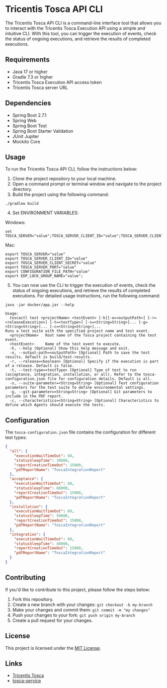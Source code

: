 # Tricentis Tosca API CLI

The Tricentis Tosca API CLI is a command-line interface tool that allows you to interact with the Tricentis Tosca Execution API using a simple and intuitive CLI. With this tool, you can trigger the execution of events, check the status of ongoing executions, and retrieve the results of completed executions.

## Requirements

- Java 17 or higher
- Gradle 7.3 or higher
- Tricentis Tosca Execution API access token
- Tricentis Tosca server URL

## Dependencies

- Spring Boot 2.7.1
- Spring Web
- Spring Boot Test
- Spring Boot Starter Validation
- JUnit Jupiter
- Mockito Core

## Usage

To run the Tricentis Tosca API CLI, follow the instructions below:

1. Clone the project repository to your local machine.
2. Open a command prompt or terminal window and navigate to the project directory.
3. Build the project using the following command:

```
./gradlew build
```

4. Set ENVIRONMENT VARIABLES: 

Windows:
```
set TOSCA_SERVER="value";TOSCA_SERVER_CLIENT_ID="value";TOSCA_SERVER_CLIENT_SECRET="value";TOSCA_SERVER_PORT="value";CONFIGURATION_FILE_PATH="value";EDP_LOCK_GROUP_NAME="value";
```

Mac:
```
export TOSCA_SERVER="value"
export TOSCA_SERVER_CLIENT_ID="value"
export TOSCA_SERVER_CLIENT_SECRET="value"
export TOSCA_SERVER_PORT="value"
export CONFIGURATION_FILE_PATH="value"
export EDP_LOCK_GROUP_NAME="value";
```

5. You can now use the CLI to trigger the execution of events, check the status of ongoing executions, and retrieve the results of completed executions. For detailed usage instructions, run the following command:

```
java -jar docker/app.jar --help
```

```
Usage:
  toscactl test <projectName> <testEvent> [-h][-o=<outputPath>] [-r=<releaseExecution>] [-t=<testType>] [-s=<String=String>]... [-g=<String=String>]... [-c=<String=String>]...
Runs a test suite with the specified project name and test event.
  <projectName>   Root name of the Tosca project containing the test event.
  <testEvent>     Name of the test event to execute.
  -h, --help [Optional] Show this help message and exit.
  -o, --output-path=<outputPath> [Optional] Path to save the test results. Default is build/test-results.
  -r, --release=<boolean> [Optional] Specify if the execution is part of a release. Default is false.
  -t, --test-type=<testType> [Optional] Type of test to run (acceptance, integration, installation, or all). Refer to the tosca-configuration.json file for configuration details. Default is all.
  -s, --suite-parameter=<String=String> [Optional] Test configuration parameters for the test suite to define environmental settings.
  -g, --git-parameter=<String=String> [Optional] Git parameters to include in the PDF report.
  -c, --characteristics=<String=String> [Optional] Characteristics to define which Agents should execute the tests.
```

## Configuration

The `tosca-configuration.json` file contains the configuration for different test types:

```json
{
  "all": {
    "executionWaitTimeOut": 60,
    "statusSleepTime": 30000,
    "reportCreationTimeOut": 15000,
    "pdfReportName": "ToscaIntegrationReport"
  },
  "acceptance": {
    "executionWaitTimeOut": 60,
    "statusSleepTime": 60000,
    "reportCreationTimeOut": 15000,
    "pdfReportName": "ToscaIntegrationReport"
  },
  "installation": {
    "executionWaitTimeOut": 60,
    "statusSleepTime": 50000,
    "reportCreationTimeOut": 15000,
    "pdfReportName": "ToscaIntegrationReport"
  },
  "integration": {
    "executionWaitTimeOut": 60,
    "statusSleepTime": 40000,
    "reportCreationTimeOut": 15000,
    "pdfReportName": "ToscaIntegrationReport"
  }
}
```

## Contributing

If you'd like to contribute to this project, please follow the steps below:

1. Fork this repository.
2. Create a new branch with your changes: `git checkout -b my-branch`
3. Make your changes and commit them: `git commit -m "my changes"`
4. Push your changes to your fork: `git push origin my-branch`
5. Create a pull request for your changes.

## License

This project is licensed under the [MIT License](https://opensource.org/licenses/MIT).

## Links

* [Tricentis Tosca](https://www.tricentis.com/products/automate-continuous-testing-tosca/)
* [tosca-service](https://github.com/Boehringer-Ingelheim/tosca-service/)
